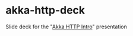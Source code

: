 # akka-http-deck
Slide deck for the "[Akka HTTP Intro](https://umatrangolo.github.io/akka-http-deck)" presentation
